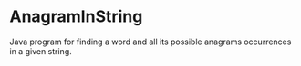 # AnagramInString
Java program for finding a word and all its possible anagrams occurrences   in a given string.
